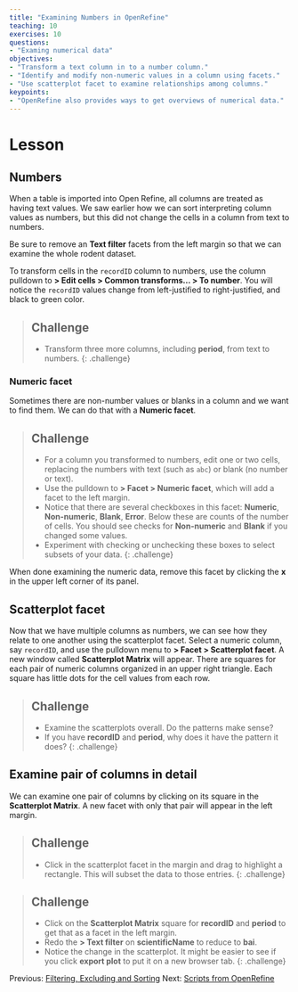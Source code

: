 ```yaml
---
title: "Examining Numbers in OpenRefine"
teaching: 10
exercises: 10
questions:
- "Examing numerical data"
objectives:
- "Transform a text column in to a number column."
- "Identify and modify non-numeric values in a column using facets."
- "Use scatterplot facet to examine relationships among columns."
keypoints:
- "OpenRefine also provides ways to get overviews of numerical data."
---
```


# Lesson

## Numbers

When a table is imported into Open Refine, all columns are treated as having text values. We saw earlier how we can sort interpreting column values as numbers, but this did not change the cells in a column from text to numbers.

Be sure to remove an **Text filter** facets from the left margin so that we can examine the whole rodent dataset.

To transform cells in the `recordID` column to numbers, use the column pulldown to **> Edit cells > Common transforms… > To number**. You will notice the `recordID` values change from left-justified to right-justified, and black to green color.

> ## Challenge
>
> - Transform three more columns, including **period**, from text to numbers.
{: .challenge}

### Numeric facet
Sometimes there are non-number values or blanks in a column and we want to find them. We can do that with a **Numeric facet**.

> ## Challenge
>
> - For a column you transformed to numbers, edit one or two cells, replacing the numbers with text (such as `abc`) or blank (no number or text).
> - Use the pulldown to **> Facet > Numeric facet**, which will add a facet to the left margin.
> - Notice that there are several checkboxes in this facet: **Numeric**, **Non-numeric**, **Blank**, **Error**. Below these are counts of the number of cells. You should see checks for **Non-numeric** and **Blank** if you changed some values.
> - Experiment with checking or unchecking these boxes to select subsets of your data.
{: .challenge}

When done examining the numeric data, remove this facet by clicking the **x** in the upper left corner of its panel.

## Scatterplot facet

Now that we have multiple columns as numbers, we can see how they relate to one another using the scatterplot facet. Select a numeric column, say `recordID`, and use the pulldown menu to **> Facet > Scatterplot facet**. A new window called **Scatterplot Matrix** will appear. There are squares for each pair of numeric columns organized in an upper right triangle. Each square has little dots for the cell values from each row.

> ## Challenge
>
> - Examine the scatterplots overall. Do the patterns make sense?
> - If you have **recordID** and **period**, why does it have the pattern it does?
{: .challenge}

## Examine pair of columns in detail

We can examine one pair of columns by clicking on its square in the **Scatterplot Matrix**. A new facet with only that pair will appear in the left margin. 

> ## Challenge
>
> - Click in the scatterplot facet in the margin and drag to highlight a rectangle. This will subset the data to those entries.
{: .challenge}

> ## Challenge
> 
> - Click on the **Scatterplot Matrix** square for **recordID** and **period** to get that as a facet in the left margin.
> - Redo the **> Text filter** on **scientificName** to reduce to **bai**.
> - Notice the change in the scatterplot. It might be easier to see if you click **export plot** to put it on a new browser tab.
{: .challenge}

Previous: [Filtering, Excluding and Sorting](02-filter-exclude-sort/)  Next: [Scripts from OpenRefine](04-scripts/)
